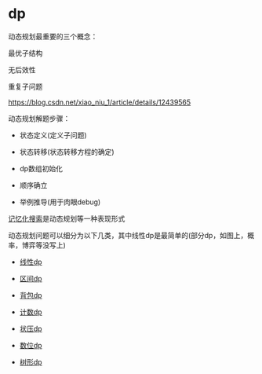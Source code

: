 # dp

动态规划最重要的三个概念：

最优子结构

无后效性

重复子问题

https://blog.csdn.net/xiao_niu_1/article/details/12439565

动态规划解题步骤：

+ 状态定义(定义子问题)

+ 状态转移(状态转移方程的确定)

+ dp数组初始化

+ 顺序确立

+ 举例推导(用于肉眼debug)

[记忆化搜索](./memorization_search/README.md)是动态规划等一种表现形式

动态规划问题可以细分为以下几类，其中线性dp是最简单的(部分dp，如图上，概率，博弈等没写上)

+ [线性dp](./linear_dp/README.md)

+ [区间dp](./interval_dp/README.md)

+ [背包dp](./knapsack_problem/README.md)

+ [计数dp](./count_dp/README.md)

+ [状压dp](./bitmask_dp/README.md)

+ [数位dp](./digit_dp/README.md)

+ [树形dp](./tree_dp/README.md)





















